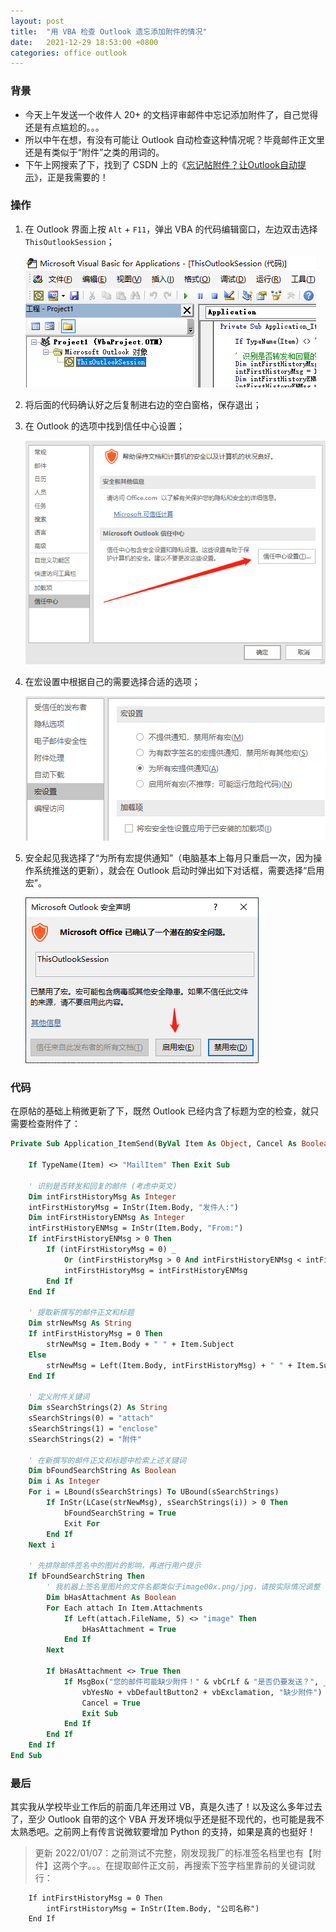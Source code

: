 ```yaml
---
layout: post
title:  "用 VBA 检查 Outlook 遗忘添加附件的情况"
date:   2021-12-29 18:53:00 +0800
categories: office outlook
---
```


### 背景

* 今天上午发送一个收件人 20+ 的文档评审邮件中忘记添加附件了，自己觉得还是有点尴尬的。。。
* 所以中午在想，有没有可能让 Outlook 自动检查这种情况呢？毕竟邮件正文里还是有类似于“附件”之类的用词的。
* 下午上网搜索了下，找到了 CSDN 上的《[忘记帖附件？让Outlook自动提示](https://blog.csdn.net/peachpi/article/details/46976395)》，正是我需要的！

### 操作

1. 在 Outlook 界面上按 `Alt` + `F11`，弹出 VBA 的代码编辑窗口，左边双击选择 `ThisOutlookSession`；

   ![VBA](/images/outlook_vba.png)

2. 将后面的代码确认好之后复制进右边的空白窗格，保存退出；

3. 在 Outlook 的选项中找到信任中心设置；

   ![Trust Center](/images/outlook_trust_center.png)

4. 在宏设置中根据自己的需要选择合适的选项；

   ![Macro](/images/outlook_macro.png)

5. 安全起见我选择了“为所有宏提供通知”（电脑基本上每月只重启一次，因为操作系统推送的更新），就会在 Outlook 启动时弹出如下对话框，需要选择“启用宏”。

   ![Start](/images/outlook_start.png)

### 代码

在原帖的基础上稍微更新了下，既然 Outlook 已经内含了标题为空的检查，就只需要检查附件了：

~~~vb
Private Sub Application_ItemSend(ByVal Item As Object, Cancel As Boolean)
    
    If TypeName(Item) <> "MailItem" Then Exit Sub
   
    ' 识别是否转发和回复的邮件 (考虑中英文)
    Dim intFirstHistoryMsg As Integer
    intFirstHistoryMsg = InStr(Item.Body, "发件人:")
    Dim intFirstHistoryENMsg As Integer
    intFirstHistoryENMsg = InStr(Item.Body, "From:")
    If intFirstHistoryENMsg > 0 Then
        If (intFirstHistoryMsg = 0) _
            Or (intFirstHistoryMsg > 0 And intFirstHistoryENMsg < intFirstHistoryMsg) Then
            intFirstHistoryMsg = intFirstHistoryENMsg
        End If
    End If

    ' 提取新撰写的邮件正文和标题
    Dim strNewMsg As String
    If intFirstHistoryMsg = 0 Then
        strNewMsg = Item.Body + " " + Item.Subject
    Else
        strNewMsg = Left(Item.Body, intFirstHistoryMsg) + " " + Item.Subject
    End If

    ' 定义附件关键词
    Dim sSearchStrings(2) As String
    sSearchStrings(0) = "attach"
    sSearchStrings(1) = "enclose"
    sSearchStrings(2) = "附件"

    ' 在新撰写的邮件正文和标题中检索上述关键词
    Dim bFoundSearchString As Boolean
    Dim i As Integer
    For i = LBound(sSearchStrings) To UBound(sSearchStrings)
        If InStr(LCase(strNewMsg), sSearchStrings(i)) > 0 Then
            bFoundSearchString = True
            Exit For
        End If
    Next i

    ' 先排除邮件签名中的图片的影响，再进行用户提示
    If bFoundSearchString Then
        ' 我机器上签名里图片的文件名都类似于image00x.png/jpg，请按实际情况调整
        Dim bHasAttachment As Boolean
        For Each attach In Item.Attachments
            If Left(attach.FileName, 5) <> "image" Then
                bHasAttachment = True
            End If
        Next
        
        If bHasAttachment <> True Then
            If MsgBox("您的邮件可能缺少附件！" & vbCrLf & "是否仍要发送？", _
                vbYesNo + vbDefaultButton2 + vbExclamation, "缺少附件") = vbNo Then
                Cancel = True
                Exit Sub
            End If
        End If
    End If
End Sub
~~~

### 最后

其实我从学校毕业工作后的前面几年还用过 VB，真是久违了！以及这么多年过去了，至少 Outlook 自带的这个 VBA 开发环境似乎还是挺不现代的，也可能是我不太熟悉吧。之前网上有传言说微软要增加 Python 的支持，如果是真的也挺好！


> 更新 2022/01/07：之前测试不完整，刚发现我厂的标准签名档里也有【附件】这两个字。。。在提取邮件正文前，再搜索下签字档里靠前的关键词就行：

~~~
    If intFirstHistoryMsg = 0 Then
        intFirstHistoryMsg = InStr(Item.Body, "公司名称")
    End If
~~~

<script src="https://utteranc.es/client.js"
        repo="yingang/yingang.github.io"
        issue-term="pathname"
        label="Comment"
        theme="github-light"
        crossorigin="anonymous"
        async>
</script>